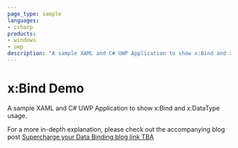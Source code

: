 ```yaml
---
page_type: sample
languages:
- csharp
products:
- windows
- uwp
description: "A sample XAML and C# UWP Application to show x:Bind and x:DataType usage."
---
```


<!---
  category: XAML Databinding
-->

# x:Bind Demo

A sample XAML and C# UWP Application to show x:Bind and x:DataType usage.

For a more in-depth explanation, please check out the accompanying blog post [Supercharge your Data Binding blog link TBA](https://www.bing.com)

